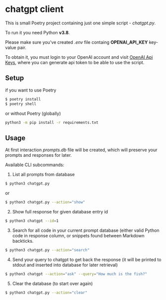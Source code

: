 # chatgpt client

This is small Poetry project containing just one simple script - *chatgpt.py*.

To run it you need Python **v3.8**.

Please make sure you've created *.env* file containg **OPENAI_API_KEY** key-value pair.

To obtain it, you must login to your OpenAI account and visit [OpenAI Api Keys](https://platform.openai.com/account/api-keys), where you can generate api token to be able to use the script.

## Setup

if you want to use Poetry

```bash
$ poetry install
$ poetry shell
```

or without Poetry (globally)

```bash
python3 -m pip install -r requirements.txt
```

## Usage

At first interaction *prompts.db* file will be created, which will preserve your prompts and responses for later.

Available CLI subcommands:

1) List all prompts from database

```bash
$ python3 chatgpt.py
```

or

```bash
$ python3 chatgpt.py --action="show"
```

2) Show full response for given database entry id

```bash
$ python3 chatgpt --id=1
```

3) Search for all code in your current prompt database (either valid Python code in response column, or snippets found between Markdown backticks.

```bash
$ python3 chatgpt.py --action="search"
```

4) Send your query to chatgpt to get back the response (it will be printed to stdout and inserted into database for later retrieval)

```bash
$ python3 chatgpt --action="ask" --query="How much is the fish?"
```

5) Clear the database (to start over again)

```bash
$ python3 chatgpt.py --action="clear"
```
